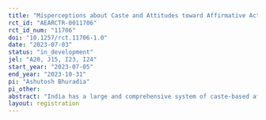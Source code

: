 ```yaml
---
title: "Misperceptions about Caste and Attitudes toward Affirmative Action Among College Students in India "
rct_id: "AEARCTR-0011706"
rct_id_num: "11706"
doi: "10.1257/rct.11706-1.0"
date: "2023-07-03"
status: "in_development"
jel: "A20, J15, I23, I24"
start_year: "2023-07-05"
end_year: "2023-10-31"
pi: "Ashutosh Bhuradia"
pi_other:
abstract: "India has a large and comprehensive system of caste-based affirmative action in its public colleges and universities. Affirmative action in India’s higher education is meant to address historical inequities that resulted from centuries of caste-based oppression. The system has resulted in a large number of beneficiaries (students from “lower-caste” backgrounds) and non-beneficiaries (students from “upper-caste” backgrounds). Upper-caste students—who are the non-beneficiaries—might have beliefs about and preferences for affirmative action and other redistributive policies which are shaped, in part, by their misperceptions about caste. In this study, I propose an online survey experiment to capture these biases and misperceptions and conduct interventions to address them. I randomly assign 1600 college students in India to one of three arms: a 2-minute online intervention that provides students with facts about caste; a 2-minute online intervention that provides research evidence about caste-related discrimination; and a 4-minute online intervention that combines facts and research evidence about caste. The results of this study are critical to understanding caste-related biases and misperceptions among college students in India, and, more broadly, for designing interventions that promote diversity and inclusion at higher education institutions around the world.  "
layout: registration
---
```


